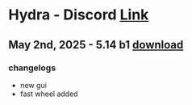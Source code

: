 # Hydra - Discord [Link](https://discord.gg/myECsZU4Nk)
## May 2nd, 2025 - 5.14 b1 [download](https://link-center.net/1345687/hydra-growtopia-514-mod)
### changelogs
- new gui
- fast wheel added
